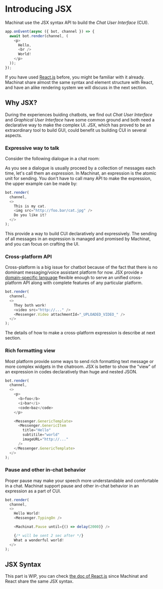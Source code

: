 # Introducing JSX

Machinat use the JSX syntax API to build the _Chat User Interface_ (CUI).

```js
app.onEvent(async ({ bot, channel }) => {
  await bot.render(channel, (
    <p>
      Hello,
      <br />
      World!
    </p>
  ));
});
```

If you have used [React.js](https://reactjs.org) before, you might be familiar with it already. Machinat share almost the same syntax and element structure with React, and have an alike rendering system we will discuss in the next section.

## Why JSX?

During the experiences buiding chatbots, we find out _Chat User Interface_ and _Graphical User Interface_ have some common ground and both need a declarative way to make the complex UI. JSX, which has proved to be an extraordinary tool to build GUI, could benefit us building CUI in several aspects.

### Expressive way to talk

Consider the following dialogue in a chat room:


As you see a dialogue is usually proceed by a collection of messages each time, let's call them an *expression*. In Machinat, an expression is the atomic unit for sending. You don't have to call many API to make the expression, the upper example can be made by:

```js
bot.render(
  channel,
  <>
    This is my cat.
    <img src="http://foo.bar/cat.jpg" />
    Do you like it?
  </>
);
```

This provide a way to build CUI declaratively and expressively. The sending of all messages in an expression is managed and promised by Machinat, and you can focus on crafting the UI.

### Cross-platform API

Cross-platform is a big issue for chatbot because of the fact that there is no dominant messaging/voice assistant platform for now. JSX provide a [domain-specific language](https://en.wikipedia.org/wiki/Domain-specific_language) flexible enough to serve an unified cross-platform API along with complete features of any particular platform.

  ```js
  bot.render(
    channel,
    <>
      They both work!
      <video src="http://..." />
      <Messenger.Video attachmentId="_UPLOADED_VIDEO_" />
    </>
  );
  ```

  The details of how to make a cross-platform expression is describe at next section.

  ### Rich formatting view

  Most platform provide some ways to send rich formatting text message or more complex widgets in the chatroom. JSX is better to show the "view" of an expression in codes declaratively than huge and nested JSON.

  ```js
  bot.render(
    channel,
    <>
      <p>
        <b>foo</b>
        <i>bar</i>
        <code>baz</code>
      </p>

      <Messenger.GenericTemplate>
        <Messenger.GenericItem
          title="Hello"
          subtitile="world"
          imageURL="http://..."
        />
      </Messenger.GenericTemplate>
    </>
  );
  ```

### Pause and other in-chat behavior

Proper pause may make your speech more understandable and comfortable in a chat. Machinat support pause and other in-chat behavior in an expression as a part of CUI.

```js
bot.render(
  channel,
  <>
    Hello World!
    <Messenger.TypingOn />

    <Machinat.Pause until={() => delay(2000)} />

    {/* will be sent 2 sec after */}
    What a wonderful world!
  </>
);
```

## JSX Syntax

This part is WIP, you can check [the doc of React.js](https://reactjs.org/docs/introducing-jsx.html#embedding-expressions-in-jsx) since Machinat and React share the same JSX syntax.
